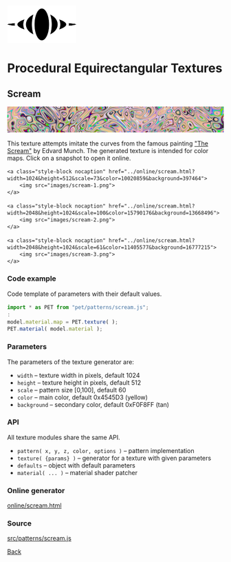 <img class="logo" src="../assets/logo/logo-big.png">


# Procedural Equirectangular Textures


## Scream
<img src="images/scream.jpg">

This texture attempts imitate the curves from the famous
painting ["The Scream"](https://en.wikipedia.org/wiki/The_Scream)
by Edvard Munch. The generated texture is intended for color
maps. Click on a snapshot to open it online.

<p class="gallery">

	<a class="style-block nocaption" href="../online/scream.html?width=1024&height=512&scale=73&color=10020859&background=397464">
		<img src="images/scream-1.png">
	</a>

	<a class="style-block nocaption" href="../online/scream.html?width=2048&height=1024&scale=100&color=15790176&background=13668496">
		<img src="images/scream-2.png">
	</a>

	<a class="style-block nocaption" href="../online/scream.html?width=2048&height=1024&scale=61&color=11405577&background=16777215">
		<img src="images/scream-3.png">
	</a>

</p>


### Code example

Code template of parameters with their default values.

```js
import * as PET from "pet/patterns/scream.js";
:
model.material.map = PET.texture( );
PET.material( model.material );
```


### Parameters

The parameters of the texture generator are:

* `width` &ndash; texture width in pixels, default 1024
* `height` &ndash; texture height in pixels, default 512
* `scale` &ndash; pattern size [0,100], default 60
* `color` &ndash; main color, default 0x4545D3 (yellow)
* `background` &ndash; secondary color, default 0xF0F8FF (tan)


### API

All texture modules share the same API.

* `pattern( x, y, z, color, options )` &ndash; pattern implementation
* `texture( {params} )` &ndash; generator for a texture with given parameters
* `defaults` &ndash; object with default parameters
* `material( ... )` &ndash; material shader patcher


### Online generator

[online/scream.html](../online/scream.html)


### Source

[src/patterns/scream.js](https://github.com/boytchev/texture-generator/blob/main/src/patterns/scream.js)


		
<div class="footnote">
	<a href="#" onclick="window.history.back(); return false;">Back</a>
</div>